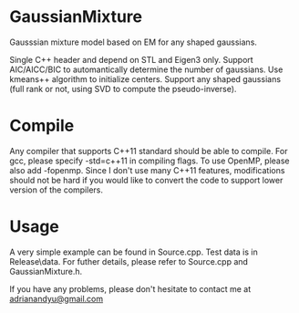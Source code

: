 # GaussianMixture
Gausssian mixture model based on EM for any shaped gaussians.

Single C++ header and depend on STL and Eigen3 only.
Support AIC/AICC/BIC to automantically determine the number of gaussians.
Use kmeans++ algorithm to initialize centers.
Support any shaped gaussians (full rank or not, using SVD to compute the pseudo-inverse).

# Compile
Any compiler that supports C++11 standard should be able to compile. For gcc, please specify -std=c++11 in compiling flags. To use OpenMP, please also add -fopenmp. Since I don't use many C++11 features, modifications should not be hard if you would like to convert the code to support lower version of the compilers.

# Usage
A very simple example can be found in Source.cpp.
Test data is in Release\data.
For futher details, please refer to Source.cpp and GaussianMixture.h.

If you have any problems, please don't hesitate to contact me at adrianandyu@gmail.com


